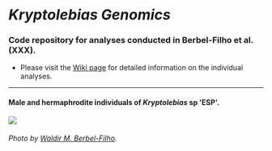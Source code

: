 # _Kryptolebias Genomics_

### Code repository for analyses conducted in Berbel-Filho et al. (XXX).

- Please visit the [Wiki page](https://github.com/layka-pacheco/KryptolebiasGenomics/wiki) for detailed information on the individual analyses.

***


#### Male and hermaphrodite individuals of _Kryptolebias_ sp 'ESP'.

![](https://github.com/layka-pacheco/KryptolebiasGenomics/blob/main/KG--Pipeline/KG--GitHubAuxiliaryFiles/KG--RepositoryImage.jpeg)

###### Photo by [Waldir M. Berbel-Filho](https://github.com/waldirmbf).
